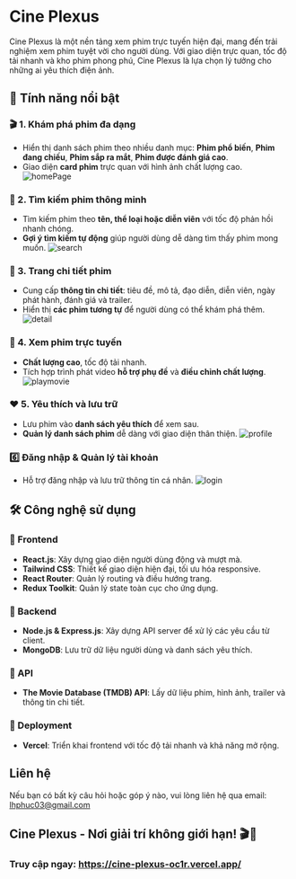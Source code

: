 # Cine Plexus

Cine Plexus là một nền tảng xem phim trực tuyến hiện đại, mang đến trải nghiệm xem phim tuyệt vời cho người dùng. Với giao diện trực quan, tốc độ tải nhanh và kho phim phong phú, Cine Plexus là lựa chọn lý tưởng cho những ai yêu thích điện ảnh.

## 🚀 Tính năng nổi bật

### 🎬 1. Khám phá phim đa dạng
- Hiển thị danh sách phim theo nhiều danh mục: **Phim phổ biến**, **Phim đang chiếu**, **Phim sắp ra mắt**, **Phim được đánh giá cao**.
- Giao diện **card phim** trực quan với hình ảnh chất lượng cao.
![homePage](https://github.com/user-attachments/assets/0684010c-1bbe-41b3-aee8-d4b8f6c00512)

### 🔎 2. Tìm kiếm phim thông minh
- Tìm kiếm phim theo **tên, thể loại hoặc diễn viên** với tốc độ phản hồi nhanh chóng.
- **Gợi ý tìm kiếm tự động** giúp người dùng dễ dàng tìm thấy phim mong muốn.
![search](https://github.com/user-attachments/assets/789ec8e1-61e5-43bb-adba-a336dd2771f3)

### 📌 3. Trang chi tiết phim
- Cung cấp **thông tin chi tiết**: tiêu đề, mô tả, đạo diễn, diễn viên, ngày phát hành, đánh giá và trailer.
- Hiển thị **các phim tương tự** để người dùng có thể khám phá thêm.
![detail](https://github.com/user-attachments/assets/f52452ec-c6e6-47c4-89f0-355858cf3c0d)

### 🎥 4. Xem phim trực tuyến
- **Chất lượng cao**, tốc độ tải nhanh.
- Tích hợp trình phát video **hỗ trợ phụ đề** và **điều chỉnh chất lượng**.
![playmovie](https://github.com/user-attachments/assets/7b16588c-1595-411b-88d2-839c797f0e07)

### ❤️ 5. Yêu thích và lưu trữ
- Lưu phim vào **danh sách yêu thích** để xem sau.
- **Quản lý danh sách phim** dễ dàng với giao diện thân thiện.
![profile](https://github.com/user-attachments/assets/e9709193-a54c-455a-a41d-abc63ee73971)

### 6️⃣ Đăng nhập & Quản lý tài khoản
- Hỗ trợ đăng nhập và lưu trữ thông tin cá nhân.
![login](https://raw.githubusercontent.com/user/repo/main/screenshots/login.png)

## 🛠 Công nghệ sử dụng

### 🔹 Frontend
- **React.js**: Xây dựng giao diện người dùng động và mượt mà.
- **Tailwind CSS**: Thiết kế giao diện hiện đại, tối ưu hóa responsive.
- **React Router**: Quản lý routing và điều hướng trang.
- **Redux Toolkit**: Quản lý state toàn cục cho ứng dụng.

### 🔹 Backend
- **Node.js & Express.js**: Xây dựng API server để xử lý các yêu cầu từ client.
- **MongoDB**: Lưu trữ dữ liệu người dùng và danh sách yêu thích.

### 🔹 API
- **The Movie Database (TMDB) API**: Lấy dữ liệu phim, hình ảnh, trailer và thông tin chi tiết.

### 🔹 Deployment
- **Vercel**: Triển khai frontend với tốc độ tải nhanh và khả năng mở rộng.

## Liên hệ
Nếu bạn có bất kỳ câu hỏi hoặc góp ý nào, vui lòng liên hệ qua email: lhphuc03@gmail.com

## Cine Plexus - Nơi giải trí không giới hạn! 🎬🍿

### Truy cập ngay: https://cine-plexus-oc1r.vercel.app/

